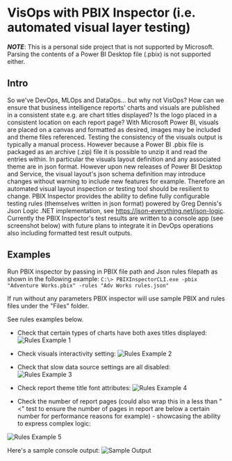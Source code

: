 # VisOps with PBIX Inspector (i.e. automated visual layer testing)

***NOTE***: This is a personal side project that is not supported by Microsoft. Parsing the contents of a Power BI Desktop file (.pbix) is not supported either.

## Intro

So we've DevOps, MLOps and DataOps... but why not VisOps? How can we ensure that business intelligence reports' charts and visuals are published in a consistent state e.g. are chart titles displayed? Is the logo placed in a consistent location on each report page? With Microsoft Power BI, visuals are placed on a canvas and formatted as desired, images may be included and theme files referenced. Testing the consistency of the visuals output is typically a manual process. However because a Power BI .pbix file is packaged as an archive (.zip) file it is possible to unzip it and read the entries within. In particular the visuals layout definition and any associated theme are in json format. However upon new releases of Power BI Desktop and Service, the visual layout's json schema definition may introduce changes without warning to include new features for example. Therefore an automated visual layout inspection or testing tool should be resilient to change. PBIX Inspector provides the ability to define fully configurable testing rules (themselves written in json format) powered by Greg Dennis's Json Logic .NET implementation, see https://json-everything.net/json-logic. Currently the PBIX Inspector's test results are written to a console app (see screenshot below) with future plans to integrate it in DevOps operations also including formatted test result outputs.

## Examples

Run PBIX inspector by passing in PBIX file path and Json rules filepath as shown in the following example: 
```C:\> PBIXInspectorCLI.exe -pbix "Adventure Works.pbix" -rules "Adv Works rules.json"```

If run without any parameters PBIX inspector will use sample PBIX and rules files under the "Files" folder. 

See rules examples below.

- Check that certain types of charts have both axes titles displayed:
![Rules Example 1](DocsImages/RulesExample1.png)

- Check visuals interactivity setting:
![Rules Example 2](DocsImages/RulesExample2.png)

- Check that slow data source settings are all disabled:
![Rules Example 3](DocsImages/RulesExample3.png)

- Check report theme title font attributes:
![Rules Example 4](DocsImages/RulesExample4.png)

- Check the number of report pages (could also wrap this in a less than "<" test to ensure the number of pages in report are below a certain number for performance reasons for example) - showcasing the ability to express complex logic:

![Rules Example 5](DocsImages/RulesExample5.png)

Here's a sample console output:
![Sample Output](DocsImages/SampleOutput.png)